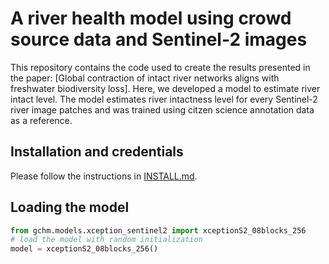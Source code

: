# A river health model using crowd source data and Sentinel-2 images

This repository contains the code used to create the results presented in the paper: [Global contraction of intact river networks aligns with freshwater biodiversity loss].
Here, we developed a model to estimate river intact level. The model estimates river intactness level for every Sentinel-2 river image patches and was trained using citzen science annotation data as a reference.


## Installation and credentials
Please follow the instructions in [INSTALL.md](INSTALL.md).

## Loading the model 

```python
from gchm.models.xception_sentinel2 import xceptionS2_08blocks_256
# load the model with random initialization
model = xceptionS2_08blocks_256()
```


